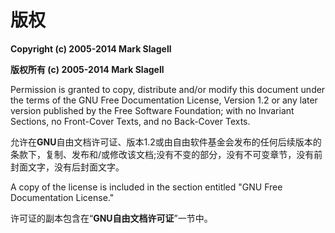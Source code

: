 # 版权

**Copyright (c) 2005-2014 Mark Slagell**

**版权所有  (c) 2005-2014 Mark Slagell**

Permission is granted to copy, distribute and/or modify this document under the terms of the GNU Free Documentation License, Version 1.2 or any later version published by the Free Software Foundation; with no Invariant Sections, no Front-Cover Texts, and no Back-Cover Texts.

允许在**GNU**自由文档许可证、版本1.2或由自由软件基金会发布的任何后续版本的条款下，复制、发布和/或修改该文档;没有不变的部分，没有不可变章节，没有前封面文字，没有后封面文字。

A copy of the license is included in the section entitled "GNU Free Documentation License."

许可证的副本包含在“**GNU自由文档许可证**”一节中。